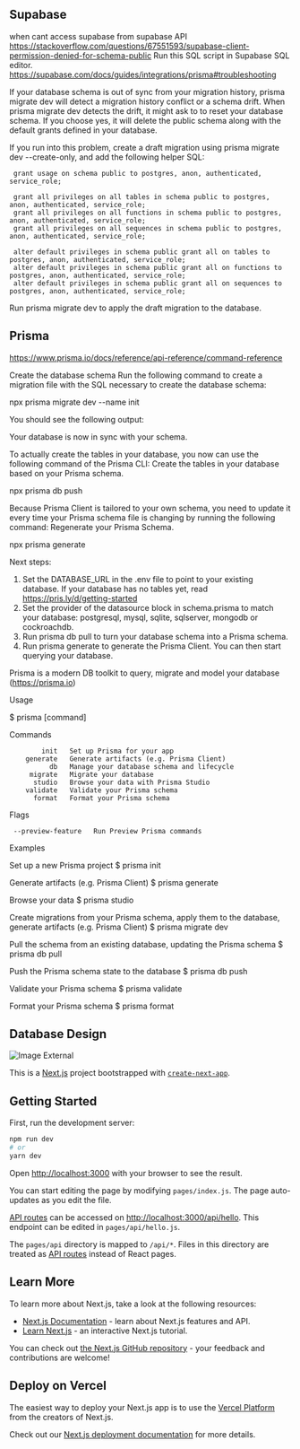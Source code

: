 ## Supabase 
when cant access supabase from supabase API
https://stackoverflow.com/questions/67551593/supabase-client-permission-denied-for-schema-public
Run this SQL script in Supabase SQL editor.
https://supabase.com/docs/guides/integrations/prisma#troubleshooting

If your database schema is out of sync from your migration history, prisma migrate dev will detect a migration history conflict or a schema drift. When prisma migrate dev detects the drift, it might ask to to reset your database schema. If you choose yes, it will delete the public schema along with the default grants defined in your database.

If you run into this problem, create a draft migration using prisma migrate dev --create-only, and add the following helper SQL:

     grant usage on schema public to postgres, anon, authenticated, service_role;

     grant all privileges on all tables in schema public to postgres, anon, authenticated, service_role;
     grant all privileges on all functions in schema public to postgres, anon, authenticated, service_role;
     grant all privileges on all sequences in schema public to postgres, anon, authenticated, service_role;

     alter default privileges in schema public grant all on tables to postgres, anon, authenticated, service_role;
     alter default privileges in schema public grant all on functions to postgres, anon, authenticated, service_role;
     alter default privileges in schema public grant all on sequences to postgres, anon, authenticated, service_role;

Run prisma migrate dev to apply the draft migration to the database.

## Prisma
https://www.prisma.io/docs/reference/api-reference/command-reference

Create the database schema
Run the following command to create a migration file with the SQL necessary to create the database schema:

npx prisma migrate dev --name init

You should see the following output:

Your database is now in sync with your schema.

To actually create the tables in your database, you now can use the following command of the Prisma CLI:
Create the tables in your database based on your Prisma schema.

npx prisma db push

Because Prisma Client is tailored to your own schema, you need to update it every time your Prisma schema file is changing by running the following command:
Regenerate your Prisma Schema.

npx prisma generate

Next steps:

1. Set the DATABASE_URL in the .env file to point to your existing database. If your database has no tables yet, read https://pris.ly/d/getting-started
2. Set the provider of the datasource block in schema.prisma to match your database: postgresql, mysql,
   sqlite, sqlserver, mongodb or cockroachdb.
3. Run prisma db pull to turn your database schema into a Prisma schema.
4. Run prisma generate to generate the Prisma Client. You can then start querying your database.

Prisma is a modern DB toolkit to query, migrate and model your database (https://prisma.io)

Usage

$ prisma [command]

Commands

            init   Set up Prisma for your app
        generate   Generate artifacts (e.g. Prisma Client)
              db   Manage your database schema and lifecycle
         migrate   Migrate your database
          studio   Browse your data with Prisma Studio
        validate   Validate your Prisma schema
          format   Format your Prisma schema

Flags

     --preview-feature   Run Preview Prisma commands

Examples

Set up a new Prisma project
$ prisma init

Generate artifacts (e.g. Prisma Client)
$ prisma generate

Browse your data
$ prisma studio

Create migrations from your Prisma schema, apply them to the database, generate artifacts (e.g. Prisma Client)
$ prisma migrate dev

Pull the schema from an existing database, updating the Prisma schema
$ prisma db pull

Push the Prisma schema state to the database
$ prisma db push

Validate your Prisma schema
$ prisma validate

Format your Prisma schema
$ prisma format

## Database Design

![Image External](https://raw.githubusercontent.com/wahid-ari/next-supabase-music/master/public/database.png)

This is a [Next.js](https://nextjs.org/) project bootstrapped with [`create-next-app`](https://github.com/vercel/next.js/tree/canary/packages/create-next-app).

## Getting Started

First, run the development server:

```bash
npm run dev
# or
yarn dev
```

Open [http://localhost:3000](http://localhost:3000) with your browser to see the result.

You can start editing the page by modifying `pages/index.js`. The page auto-updates as you edit the file.

[API routes](https://nextjs.org/docs/api-routes/introduction) can be accessed on [http://localhost:3000/api/hello](http://localhost:3000/api/hello). This endpoint can be edited in `pages/api/hello.js`.

The `pages/api` directory is mapped to `/api/*`. Files in this directory are treated as [API routes](https://nextjs.org/docs/api-routes/introduction) instead of React pages.

## Learn More

To learn more about Next.js, take a look at the following resources:

- [Next.js Documentation](https://nextjs.org/docs) - learn about Next.js features and API.
- [Learn Next.js](https://nextjs.org/learn) - an interactive Next.js tutorial.

You can check out [the Next.js GitHub repository](https://github.com/vercel/next.js/) - your feedback and contributions are welcome!

## Deploy on Vercel

The easiest way to deploy your Next.js app is to use the [Vercel Platform](https://vercel.com/new?utm_medium=default-template&filter=next.js&utm_source=create-next-app&utm_campaign=create-next-app-readme) from the creators of Next.js.

Check out our [Next.js deployment documentation](https://nextjs.org/docs/deployment) for more details.
